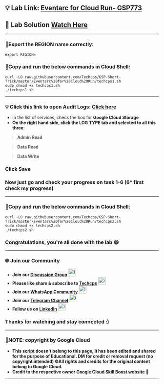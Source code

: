 
## 💡 Lab Link: [Eventarc for Cloud Run- GSP773](https://www.cloudskillsboost.google/focuses/15657?parent=catalog)

## 🚀 Lab Solution [Watch Here](https://youtu.be/n5nA8xSbfXg)

---

### 🚨Export the REGION name correctly:

```
export REGION=
```

### 🚨Copy and run the below commands in Cloud Shell:

```
curl -LO raw.githubusercontent.com/Techcps/GSP-Short-Trick/master/Eventarc%20for%20Cloud%20Run/techcps1.sh
sudo chmod +x techcps1.sh
./techcps1.sh
```
---

### 💡 Click this link to open Audit Logs: [Click here](https://console.cloud.google.com/iam-admin/audit?referrer=search)
- In the list of services, check the box for **Google Cloud Storage**
- **On the right hand side, click the LOG TYPE tab and selected to all this three**:
> **Admin Read**

> **Data Read**

> **Data Write**

### Click Save

### Now just go and check your progress on task 1-6 (6* first check my progress)
---

### 🚨Copy and run the below commands in Cloud Shell:

```
curl -LO raw.githubusercontent.com/Techcps/GSP-Short-Trick/master/Eventarc%20for%20Cloud%20Run/techcps2.sh
sudo chmod +x techcps2.sh
./techcps2.sh
```
### Congratulations, you're all done with the lab 😄

---

### 🌐 Join our Community

- **Join our [Discussion Group](https://t.me/Techcpschat)** <img src="https://github.com/user-attachments/assets/a4a4b767-151c-461d-bca1-da6d4c0cd68a" alt="icon" width="25" height="25">
- **Please like share & subscribe to [Techcps](https://www.youtube.com/@techcps)** <img src="https://github.com/user-attachments/assets/6ee41001-c795-467c-8d96-06b56c246b9c" alt="icon" width="25" height="25">
- **Join our [WhatsApp Community](https://whatsapp.com/channel/0029Va9nne147XeIFkXYv71A)** <img src="https://github.com/user-attachments/assets/aa10b8b2-5424-40bc-8911-7969f29f6dae" alt="icon" width="25" height="25">
- **Join our [Telegram Channel](https://t.me/Techcps)** <img src="https://github.com/user-attachments/assets/a4a4b767-151c-461d-bca1-da6d4c0cd68a" alt="icon" width="25" height="25">
- **Follow us on [LinkedIn](https://www.linkedin.com/company/techcps/)** <img src="https://github.com/user-attachments/assets/b9da471b-2f46-4d39-bea9-acdb3b3a23b0" alt="icon" width="25" height="25">

### Thanks for watching and stay connected :)

---

### 🚨NOTE: copyright by Google Cloud
- **This script doesn't belong to this page, it has been edited and shared for the purpose of Educational. DM for credit or removal request (no copyright intended) ©All rights and credits for the original content belong to Google Cloud.**
- **Credit to the respective owner [Google Cloud Skill Boost website](https://www.cloudskillsboost.google/)** 🙏

---
